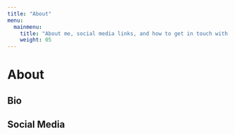 ```yaml
---
title: "About"
menu:
  mainmenu:
    title: "About me, social media links, and how to get in touch with me"
    weight: 05
---
```


# About

## Bio

## Social Media
